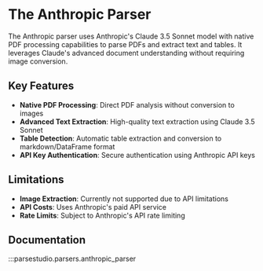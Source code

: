 # The Anthropic Parser

The Anthropic parser uses Anthropic's Claude 3.5 Sonnet model with native PDF processing capabilities to parse PDFs and extract text and tables. It leverages Claude's advanced document understanding without requiring image conversion.

## Key Features

- **Native PDF Processing**: Direct PDF analysis without conversion to images
- **Advanced Text Extraction**: High-quality text extraction using Claude 3.5 Sonnet
- **Table Detection**: Automatic table extraction and conversion to markdown/DataFrame format
- **API Key Authentication**: Secure authentication using Anthropic API keys

## Limitations

- **Image Extraction**: Currently not supported due to API limitations
- **API Costs**: Uses Anthropic's paid API service
- **Rate Limits**: Subject to Anthropic's API rate limiting

## Documentation
:::parsestudio.parsers.anthropic_parser
